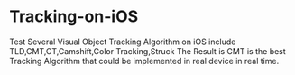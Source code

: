 # Tracking-on-iOS
Test Several Visual Object Tracking Algorithm on iOS include TLD,CMT,CT,Camshift,Color Tracking,Struck
The Result is CMT is the best Tracking Algorithm that could be implemented in real device in real time.
